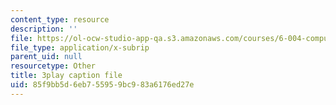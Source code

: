 ```yaml
---
content_type: resource
description: ''
file: https://ol-ocw-studio-app-qa.s3.amazonaws.com/courses/6-004-computation-structures-spring-2017/85f9bb5d6eb755959bc983a6176ed27e_9eWKuWyXYKY.vtt
file_type: application/x-subrip
parent_uid: null
resourcetype: Other
title: 3play caption file
uid: 85f9bb5d-6eb7-5595-9bc9-83a6176ed27e
---
```

